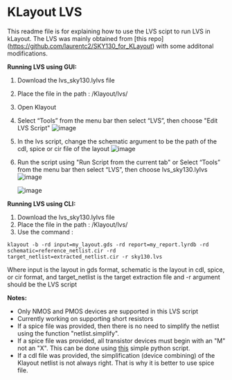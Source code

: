 # KLayout LVS
This readme file is for explaining how to use the LVS scipt to run LVS in kLayout. The LVS was mainly obtained from [this repo] (https://github.com/laurentc2/SKY130_for_KLayout) with some additonal modifications.

**Running LVS using GUI:**
1. Download the lvs_sky130.lylvs file  
2. Place the file in the path : /Klayout/lvs/ 
3. Open Klayout
4. Select “Tools” from the menu bar then select “LVS”, then choose "Edit LVS Script"
    ![image](https://user-images.githubusercontent.com/79912650/125278858-862e5800-e313-11eb-9007-ca351955c37f.png)
  
5. In the lvs script, change the schematic argument to be the path of the cdl, spice or cir file of the layout
    ![image](https://user-images.githubusercontent.com/79912650/125279071-c68dd600-e313-11eb-958d-e1c087e11977.png)
    
6. Run the script using "Run Script from the current tab" or Select “Tools” from the menu bar then select “LVS”, then choose lvs_sky130.lylvs 
    ![image](https://user-images.githubusercontent.com/79912650/125279303-140a4300-e314-11eb-9fe3-8363cf373652.png)

    ![image](https://user-images.githubusercontent.com/79912650/125277907-57fc4880-e312-11eb-9264-24f12b31a282.png)

**Running LVS using CLI:**
1. Download the lvs_sky130.lylvs file  
2. Place the file in the path : /Klayout/lvs/ 
3. Use the command :
```  
klayout -b -rd input=my_layout.gds -rd report=my_report.lyrdb -rd schematic=reference_netlist.cir -rd target_netlist=extracted_netlist.cir -r sky130.lvs
```
Where input is the layout in gds format, schematic is the layout in cdl, spice, or cir format, and target_netlist is the target extraction file and -r argument should be the LVS script

**Notes:**
* Only NMOS and PMOS devices are supported in this LVS script
* Currently working on supporting short resistors
* If a spice file was provided, then there is no need to simplify the netlist using the function "netlist.simplify". 
* If a spice file was provided, all transistor devices must begin with an "M" not an "X". This can be done using [this]() simple python script.
* If a cdl file was provided, the simplification (device combining) of the Klayout netlist is not always right. That is why it is better to use spice file. 
